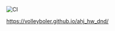 ![CI](https://github.com/Volleyboler/ahj_hw_dom/actions/workflows/web.yml/badge.svg)

https://volleyboler.github.io/ahj_hw_dnd/
